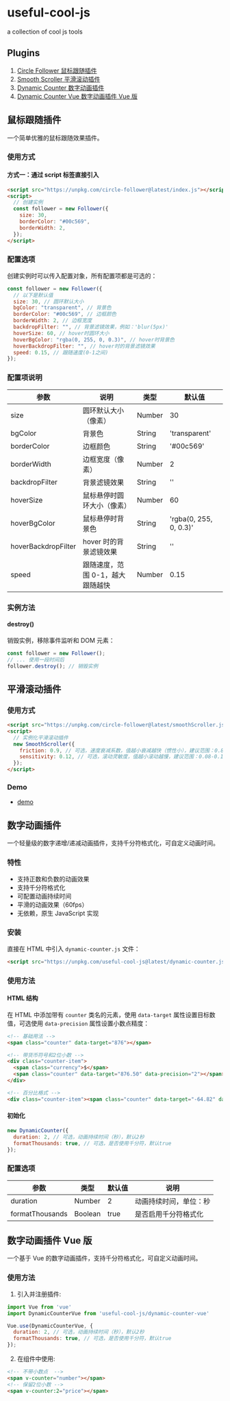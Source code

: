 # useful-cool-js

a collection of cool js tools

## Plugins

1. [Circle Follower 鼠标跟随插件](#鼠标跟随插件)
2. [Smooth Scroller 平滑滚动插件](#平滑滚动插件)
3. [Dynamic Counter 数字动画插件](#数字动画插件)
4. [Dynamic Counter Vue 数字动画插件 Vue 版](#数字动画插件Vue版)

## 鼠标跟随插件

一个简单优雅的鼠标跟随效果插件。

### 使用方式

#### 方式一：通过 script 标签直接引入

```html
<script src="https://unpkg.com/circle-follower@latest/index.js"></script>
<script>
  // 创建实例
  const follower = new Follower({
    size: 30,
    borderColor: "#00c569",
    borderWidth: 2,
  });
</script>
```

### 配置选项

创建实例时可以传入配置对象，所有配置项都是可选的：

```javascript
const follower = new Follower({
  // 以下是默认值
  size: 30, // 圆环默认大小
  bgColor: "transparent", // 背景色
  borderColor: "#00c569", // 边框颜色
  borderWidth: 2, // 边框宽度
  backdropFilter: "", // 背景滤镜效果，例如：'blur(5px)'
  hoverSize: 60, // hover时圆环大小
  hoverBgColor: "rgba(0, 255, 0, 0.3)", // hover时背景色
  hoverBackdropFilter: "", // hover时的背景滤镜效果
  speed: 0.15, // 跟随速度(0-1之间)
});
```

### 配置项说明

| 参数                | 说明                             | 类型   | 默认值                 |
| ------------------- | -------------------------------- | ------ | ---------------------- |
| size                | 圆环默认大小（像素）             | Number | 30                     |
| bgColor             | 背景色                           | String | 'transparent'          |
| borderColor         | 边框颜色                         | String | '#00c569'              |
| borderWidth         | 边框宽度（像素）                 | Number | 2                      |
| backdropFilter      | 背景滤镜效果                     | String | ''                     |
| hoverSize           | 鼠标悬停时圆环大小（像素）       | Number | 60                     |
| hoverBgColor        | 鼠标悬停时背景色                 | String | 'rgba(0, 255, 0, 0.3)' |
| hoverBackdropFilter | hover 时的背景滤镜效果           | String | ''                     |
| speed               | 跟随速度，范围 0-1，越大跟随越快 | Number | 0.15                   |

### 实例方法

#### destroy()

销毁实例，移除事件监听和 DOM 元素：

```javascript
const follower = new Follower();
// ... 使用一段时间后
follower.destroy(); // 销毁实例
```

## 平滑滚动插件

### 使用方式

```html
<script src="https://unpkg.com/circle-follower@latest/smoothScroller.js"></script>
<script>
  // 实例化平滑滚动插件
  new SmoothScroller({
    friction: 0.9, // 可选，速度衰减系数，值越小衰减越快（惯性小），建议范围：0.85-0.95
    sensitivity: 0.12, // 可选，滚动灵敏度，值越小滚动越慢，建议范围：0.08-0.15
  });
</script>
```

### Demo

- [demo](https://jasonbai008.github.io/circle-follower/test.html)

## 数字动画插件

一个轻量级的数字递增/递减动画插件，支持千分符格式化，可自定义动画时间。

### 特性

- 支持正数和负数的动画效果
- 支持千分符格式化
- 可配置动画持续时间
- 平滑的动画效果（60fps）
- 无依赖，原生 JavaScript 实现

### 安装

直接在 HTML 中引入 `dynamic-counter.js` 文件：

```html
<script src="https://unpkg.com/useful-cool-js@latest/dynamic-counter.js"></script>
```

### 使用方法

#### HTML 结构

在 HTML 中添加带有 `counter` 类名的元素，使用 `data-target` 属性设置目标数值，可选使用 `data-precision` 属性设置小数点精度：

```html
<!-- 基础用法 -->
<span class="counter" data-target="876"></span>

<!-- 带货币符号和2位小数 -->
<div class="counter-item">
  <span class="currency">$</span>
  <span class="counter" data-target="876.50" data-precision="2"></span>
</div>

<!-- 百分比格式 -->
<div class="counter-item"><span class="counter" data-target="-64.82" data-precision="2"></span><span>%</span></div>
```

#### 初始化

```javascript
new DynamicCounter({
  duration: 2, // 可选，动画持续时间（秒），默认2秒
  formatThousands: true, // 可选，是否使用千分符，默认true
});
```

### 配置选项

| 参数            | 类型    | 默认值 | 说明                   |
| --------------- | ------- | ------ | ---------------------- |
| duration        | Number  | 2      | 动画持续时间，单位：秒 |
| formatThousands | Boolean | true   | 是否启用千分符格式化   |

## 数字动画插件 Vue 版

一个基于 Vue 的数字动画插件，支持千分符格式化，可自定义动画时间。

### 使用方法

1. 引入并注册插件:

```js
import Vue from 'vue'
import DynamicCounterVue from 'useful-cool-js/dynamic-counter-vue'

Vue.use(DynamicCounterVue, {
  duration: 2, // 可选，动画持续时间（秒），默认2秒
  formatThousands: true, // 可选，是否使用千分符，默认true
});
```

2. 在组件中使用:

```html
<!-- 不带小数点  -->
<span v-counter="number"></span>
<!-- 保留2位小数 -->
<span v-counter:2="price"></span>
```
